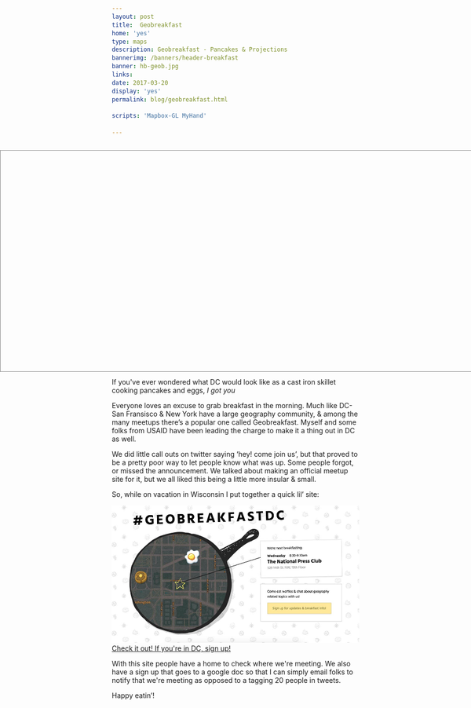 ```yaml
---
layout: post
title:  Geobreakfast
home: 'yes'
type: maps
description: Geobreakfast - Pancakes & Projections
bannerimg: /banners/header-breakfast
banner: hb-geob.jpg
links: 
date: 2017-03-20
display: 'yes'
permalink: blog/geobreakfast.html

scripts: 'Mapbox-GL MyHand'

---
```


<div class= "full-bleed">
	<div id="map"></div>
</div>
<fig>If you've ever wondered what DC would look like as a cast iron skillet cooking pancakes and eggs, <i>I got you</i></fig>

<br>

Everyone loves an excuse to grab breakfast in the morning. Much like DC- San Fransisco & New York have a large geography community, & among the many meetups there’s a popular one called Geobreakfast. Myself and some folks from USAID have been leading the charge to make it a thing out in DC as well.

We did little call outs on twitter saying ‘hey! come join us’, but that proved to be a pretty poor way to let people know what was up. Some people forgot, or missed the announcement. We talked about making an official meetup site for it, but we all liked this being a little more insular & small.

So, while on vacation in Wisconsin I put together a quick lil’ site:

<div class="images">
	<a href="https://geobreakfastdc.github.io/" target="_blank">
		<img src="../assets/graphics/blog/gbr/geobreakfast.jpg">
		<fig>Check it out! If you're in DC, sign up!</fig>
	</a>
</div>

With this site people have a home to check where we're meeting. We also have a sign up that goes to a google doc so that I can simply email folks to notify that we're meeting as opposed to a tagging 20 people in tweets.

<style>
	.full-bleed{
		margin:2em 0 1em;
		height: 450px;
	}

	#map{
		width:100%;
		height: 450px;
		position:absolute;
		left:0;
		border: solid 1px #888;
	}
</style>

<script>
	mapboxgl.accessToken = 'pk.eyJ1IjoibWFwdGltZWRjIiwiYSI6ImNqMGJjYTBmdzAyeWIyd3JyMjFrcG9udGQifQ.YyGehvpe0E1DzjSWi2TeDQ';
	var map = new mapboxgl.Map({
	    container: 'map',
	    style: 'mapbox://styles/maptimedc/cj0to2bhs00842rqrb370qzgd',
	    zoom: 13.5,
	    center: [-77.011, 38.889]
	});
	map.scrollZoom.disable();
	map.addControl(new mapboxgl.Navigation({position: 'top-left'})); 
</script>

Happy eatin’!

